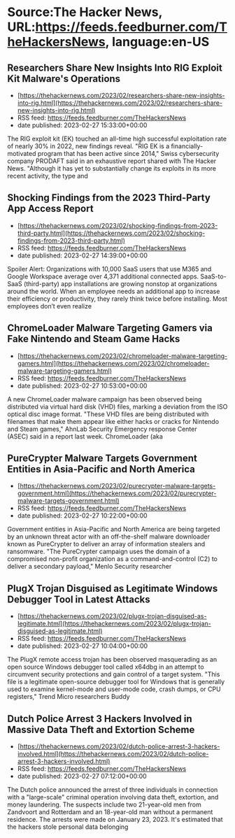 # Source:The Hacker News, URL:https://feeds.feedburner.com/TheHackersNews, language:en-US

## Researchers Share New Insights Into RIG Exploit Kit Malware's Operations
 - [https://thehackernews.com/2023/02/researchers-share-new-insights-into-rig.html](https://thehackernews.com/2023/02/researchers-share-new-insights-into-rig.html)
 - RSS feed: https://feeds.feedburner.com/TheHackersNews
 - date published: 2023-02-27 15:33:00+00:00

The RIG exploit kit (EK) touched an all-time high successful exploitation rate of nearly 30% in 2022, new findings reveal.
"RIG EK is a financially-motivated program that has been active since 2014," Swiss cybersecurity company PRODAFT said in an exhaustive report shared with The Hacker News.
"Although it has yet to substantially change its exploits in its more recent activity, the type and

## Shocking Findings from the 2023 Third-Party App Access Report
 - [https://thehackernews.com/2023/02/shocking-findings-from-2023-third-party.html](https://thehackernews.com/2023/02/shocking-findings-from-2023-third-party.html)
 - RSS feed: https://feeds.feedburner.com/TheHackersNews
 - date published: 2023-02-27 14:39:00+00:00

Spoiler Alert: Organizations with 10,000 SaaS users that use M365 and Google Workspace average over 4,371 additional connected apps.
SaaS-to-SaaS (third-party) app installations are growing nonstop at organizations around the world. When an employee needs an additional app to increase their efficiency or productivity, they rarely think twice before installing. Most employees don’t even realize

## ChromeLoader Malware Targeting Gamers via Fake Nintendo and Steam Game Hacks
 - [https://thehackernews.com/2023/02/chromeloader-malware-targeting-gamers.html](https://thehackernews.com/2023/02/chromeloader-malware-targeting-gamers.html)
 - RSS feed: https://feeds.feedburner.com/TheHackersNews
 - date published: 2023-02-27 10:53:00+00:00

A new ChromeLoader malware campaign has been observed being distributed via virtual hard disk (VHD) files, marking a deviation from the ISO optical disc image format.
"These VHD files are being distributed with filenames that make them appear like either hacks or cracks for Nintendo and Steam games," AhnLab Security Emergency response Center (ASEC) said in a report last week.
ChromeLoader (aka

## PureCrypter Malware Targets Government Entities in Asia-Pacific and North America
 - [https://thehackernews.com/2023/02/purecrypter-malware-targets-government.html](https://thehackernews.com/2023/02/purecrypter-malware-targets-government.html)
 - RSS feed: https://feeds.feedburner.com/TheHackersNews
 - date published: 2023-02-27 10:22:00+00:00

Government entities in Asia-Pacific and North America are being targeted by an unknown threat actor with an off-the-shelf malware downloader known as PureCrypter to deliver an array of information stealers and ransomware.
"The PureCrypter campaign uses the domain of a compromised non-profit organization as a command-and-control (C2) to deliver a secondary payload," Menlo Security researcher

## PlugX Trojan Disguised as Legitimate Windows Debugger Tool in Latest Attacks
 - [https://thehackernews.com/2023/02/plugx-trojan-disguised-as-legitimate.html](https://thehackernews.com/2023/02/plugx-trojan-disguised-as-legitimate.html)
 - RSS feed: https://feeds.feedburner.com/TheHackersNews
 - date published: 2023-02-27 10:04:00+00:00

The PlugX remote access trojan has been observed masquerading as an open source Windows debugger tool called x64dbg in an attempt to circumvent security protections and gain control of a target system.
"This file is a legitimate open-source debugger tool for Windows that is generally used to examine kernel-mode and user-mode code, crash dumps, or CPU registers," Trend Micro researchers Buddy

## Dutch Police Arrest 3 Hackers Involved in Massive Data Theft and Extortion Scheme
 - [https://thehackernews.com/2023/02/dutch-police-arrest-3-hackers-involved.html](https://thehackernews.com/2023/02/dutch-police-arrest-3-hackers-involved.html)
 - RSS feed: https://feeds.feedburner.com/TheHackersNews
 - date published: 2023-02-27 07:12:00+00:00

The Dutch police announced the arrest of three individuals in connection with a "large-scale" criminal operation involving data theft, extortion, and money laundering.
The suspects include two 21-year-old men from Zandvoort and Rotterdam and an 18-year-old man without a permanent residence. The arrests were made on January 23, 2023.
It's estimated that the hackers stole personal data belonging

